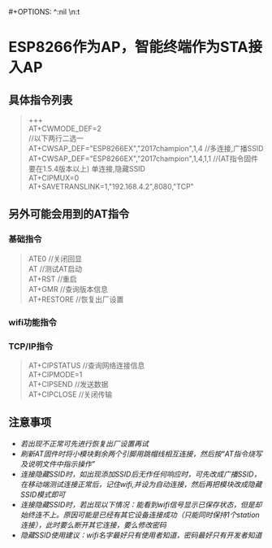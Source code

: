 ﻿#+OPTIONS: ^:nil \n:t
# ESP8266作为AP，智能终端作为STA接入AP
## 具体指令列表

> +++        
AT+CWMODE_DEF=2     
//以下两行二选一      
AT+CWSAP_DEF="ESP8266EX","2017champion",1,4  //多连接,广播SSID   
AT+CWSAP_DEF="ESP8266EX","2017champion",1,4,1,1 //(AT指令固件要在1.5.4版本以上)  单连接,隐藏SSID  
AT+CIPMUX=0     
AT+SAVETRANSLINK=1,"192.168.4.2",8080,"TCP"     


## 另外可能会用到的AT指令
### 基础指令

> ATE0         //关闭回显     
AT           //测试AT启动       
AT+RST       //重启       
AT+GMR       //查询版本信息       
AT+RESTORE   //恢复出厂设置       

### wifi功能指令        
### TCP/IP指令        

> AT+CIPSTATUS //查询网络连接信息     
AT+CIPMODE=1        
AT+CIPSEND   //发送数据     
AT+CIPCLOSE  //关闭传输     

## 注意事项
* *若出现不正常可先进行恢复出厂设置再试*        
* *刷新AT固件时将小模块剩余两个引脚用跳帽线相互连接，然后按“AT指令烧写及说明文件中指示操作”*       
* *连接隐藏SSID时，如出现添加SSID后无作任何响应时，可先改成广播SSID，在移动端测试连接正常后，记住wifi,并设为自动连接，然后再把模块改成隐藏SSID模式即可*        
* *连接隐藏SSID时，若出现以下情况：能看到wifi信号显示已保存状态，但是却始终连不上。原因可能是已经有其它设备连接成功（只能同时保持1个station连接），此时要么断开其它连接，要么修改密码*
* *隐藏SSID使用建议：wifi名字最好只有使用者知道，密码最好只有开发者知道*
